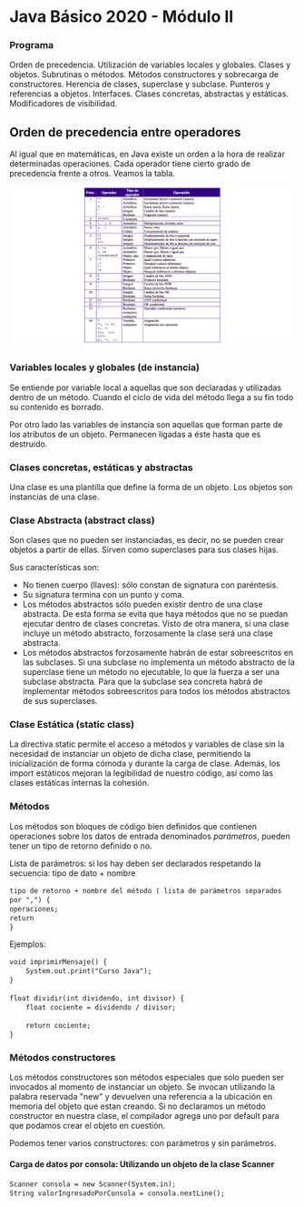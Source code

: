 # Java Básico 2020 - Módulo II

### Programa
Orden de precedencia. Utilización de variables locales y globales. Clases y objetos. Subrutinas o métodos. Métodos constructores y sobrecarga de constructores.
Herencia de clases, superclase y subclase. Punteros y referencias a objetos. Interfaces.
Clases concretas, abstractas y estáticas. 
Modificadores de visibilidad.

## Orden de precedencia entre operadores
Al igual que en matemáticas, en Java existe un orden a la hora de realizar determinadas operaciones. Cada operador
tiene cierto grado de precedencia frente a otros. Veamos la tabla.

<img src="./imagenes/precedencia.png">

### Variables locales y globales (de instancia) 
Se entiende por variable local a aquellas que son declaradas y utilizadas dentro de un método. Cuando el ciclo de vida del 
método llega a su fin todo su contenido es borrado.

Por otro lado las variables de instancia son aquellas que forman parte de los atributos de un objeto. Permanecen ligadas a éste
hasta que es destruido.

### Clases concretas, estáticas y abstractas

Una clase es una plantilla que define la forma de un objeto. Los objetos son instancias de una clase.

### Clase Abstracta (abstract class)

Son clases que no pueden ser instanciadas, es decir, no se pueden crear objetos a partir de ellas. Sirven como superclases para sus clases hijas.

Sus características son:
 - No tienen cuerpo (llaves): sólo constan de signatura con paréntesis.
 - Su signatura termina con un punto y coma.
 - Los métodos abstractos sólo pueden existir dentro de una clase abstracta. De esta forma se evita que haya métodos que no se puedan ejecutar dentro de clases concretas. Visto de otra manera, si una clase incluye un método abstracto, forzosamente la clase será una clase abstracta.
 - Los métodos abstractos forzosamente habrán de estar sobreescritos en las subclases. Si una subclase no implementa un método abstracto de la superclase tiene un método no ejecutable, lo que la fuerza a ser una subclase abstracta. Para que la subclase sea concreta habrá de implementar métodos sobreescritos para todos los métodos abstractos de sus superclases.

### Clase Estática (static class)

La directiva static permite el acceso a métodos y variables de clase sin la necesidad de instanciar un objeto de dicha clase, permitiendo la inicialización de forma cómoda y durante la carga de clase. Además, los import estáticos mejoran la legibilidad de nuestro código, así como las clases estáticas internas la cohesión. 

### Métodos
Los métodos son bloques de código bien definidos que contienen operaciones sobre los datos de entrada denominados *parámetros*, pueden tener un tipo de retorno definido o no.

Lista de parámetros: si los hay deben ser declarados respetando la secuencia: tipo de dato + nombre

    tipo de retorno + nombre del método ( lista de parámetros separados por ",") { 
    operaciones;
    return 
    }

Ejemplos:

    void imprimirMensaje() {
        System.out.print("Curso Java");
    }
    
    float dividir(int dividendo, int divisor) {
        float cociente = dividendo / divisor;
        
        return cociente;
    } 

### Métodos constructores
Los métodos constructores son métodos especiales que solo pueden ser invocados al momento de instanciar un objeto. 
Se invocan utilizando la palabra reservada "new" y devuelven una referencia a la ubicación en memoria del objeto que estan
creando. Si no declaramos un método constructor en nuestra clase, el compilador agrega uno por default para que podamos crear
el objeto en cuestión.

Podemos tener varios constructores: con parámetros y sin parámetros.

#### Carga de datos por consola: Utilizando un objeto de la clase Scanner

    Scanner consola = new Scanner(System.in);
    String valorIngresadoPorConsola = consola.nextLine();  
